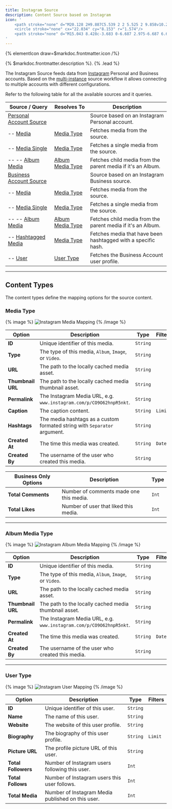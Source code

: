 ```yaml
---
title: Instagram Source
description: Content Source based on Instagram
icon: '
    <path stroke="none" d="M20.128 2H9.887C5.539 2 2 5.525 2 9.858v10.284C2 24.475 5.539 28 9.887 28h10.226C24.475 28 28 24.475 28 20.142V9.858C28.014 5.525 24.475 2 20.128 2zm5.705 18.778a5.061 5.061 0 01-5.055 5.055H9.222a5.061 5.061 0 01-5.055-5.055V9.222a5.061 5.061 0 015.055-5.055h11.556a5.061 5.061 0 015.055 5.055v11.556z"/>
    <circle stroke="none" cx="22.034" cy="8.153" r="1.574"/>
    <path stroke="none" d="M15.043 8.428c-3.683 0-6.687 2.975-6.687 6.644 0 3.684 2.99 6.659 6.687 6.659 3.698 0 6.688-2.977 6.688-6.659-.014-3.669-3.004-6.644-6.688-6.644zm.073 10.905a4.325 4.325 0 01-4.334-4.319 4.324 4.324 0 014.334-4.318 4.324 4.324 0 014.333 4.318 4.324 4.324 0 01-4.333 4.319z"/>
'
---
```


{% elementIcon draw=$markdoc.frontmatter.icon /%}

{% $markdoc.frontmatter.description %}. {% .lead %}

The Instagram Source feeds data from [Instagram](https://www.instagram.com/) Personal and Business accounts. Based on the [multi-instance](/essentials-for-yootheme-pro/addons/sources/multi-instance-sources/) source workflow it allows connecting to multiple accounts with different configurations.

Refer to the following table for all the available sources and it queries.

| Source / Query | Resolves To | Description |
| -------------- | ----------- | ----------- |
| [Personal Account Source](../personal) | | Source based on an Instagram Personal account. |
| -- [Media](../personal#media-query) | [Media Type](#media-type) | Fetches media from the source. |
| -- [Media Single](../personal#media-single-query) | [Media Type](#media-type) | Fetches a single media from the source. |
| -- -- [Album Media](../personal#album-media-query) | [Album Media Type](#album-media-type) | Fetches child media from the parent media if it's an Album. |
| [Business Account Source](../business) | | Source based on an Instagram Business source. |
| -- [Media](../business#media-query) | [Media Type](#media-type) | Fetches media from the source. |
| -- [Media Single](../business#media-single-query) | [Media Type](#media-type) | Fetches a single media from the source. |
| -- -- [Album Media](../business#album-media-query) | [Album Media Type](#album-media-type) | Fetches child media from the parent media if it's an Album. |
| -- [Hashtagged Media](../business#hashtagged-media-query) | [Media Type](#media-type) | Fetches media that have been hashtagged with a specific hash. |
| -- [User](../business#user-query) | [User Type](#user-type) | Fetches the Business Account user profile. |

---

## Content Types

The content types define the mapping options for the source content.

### Media Type

{% image %}
![Instagram Media Mapping](/assets/ytp/sources/ig-type-media.webp)
{% /image %}

| Option | Description | Type | Filters |
| ------ | ----------- | ---- | ------- |
| **ID** | Unique identifier of this media. | `String` |
| **Type** | The type of this media, `Album`, `Image`, or `Video`. | `String` |
| **URL** | The path to the locally cached media asset. | `String` |
| **Thumbnail URL** | The path to the locally cached media thumbnail asset. | `String` |
| **Permalink** | The Instagram Media URL, e.g. `www.instagram.com/p/CO9O62hnpR5nkt`. | `String` |
| **Caption** | The caption content. | `String` | `Limit` |
| **Hashtags** | The media hashtags as a custom formated string with `Separator` argument. | `String` |
| **Created At** | The time this media was created. | `String` | `Date` |
| **Created By** | The username of the user who created this media. | `String` |

| Business Only Options | Description | Type |
| --------------------- | ----------- | ---- |
| **Total Comments** | Number of comments made one this media. | `Int` |
| **Total Likes** | Number of user that liked this media. | `Int` |

---

### Album Media Type

{% image %}
![Instagram Album Media Mapping](/assets/ytp/sources/ig-type-album-media.webp)
{% /image %}

| Option | Description | Type | Filters |
| ------ | ----------- | ---- | ------- |
| **ID** | Unique identifier of this media. | `String` |
| **Type** | The type of this media, `Album`, `Image`, or `Video`. | `String` |
| **URL** | The path to the locally cached media asset. | `String` |
| **Thumbnail URL** | The path to the locally cached media thumbnail asset. | `String` |
| **Permalink** | The Instagram Media URL, e.g. `www.instagram.com/p/CO9O62hnpR5nkt`. | `String` |
| **Created At** | The time this media was created. | `String` | `Date` |
| **Created By** | The username of the user who created this media. | `String` |

---

### User Type

{% image %}
![Instagram User Mapping](/assets/ytp/sources/ig-type-user.webp)
{% /image %}

| Option | Description | Type | Filters |
| ------ | ----------- | ---- | ------- |
| **ID** | Unique identifier of this user. | `String` |
| **Name** | The name of this user. | `String` |
| **Website** | The website of this user profile. | `String` |
| **Biography** | The biography of this user profile. | `String` | `Limit` |
| **Picture URL**  | The profile picture URL of this user. | `String` |
| **Total Followers** | Number of Instagram users following this user. | `Int` |
| **Total Follows** | Number of Instagram users this user follows. | `Int` |
| **Total Media** | Number of Instagram Media published on this user. | `Int` |
